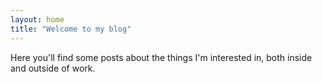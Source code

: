 ```yaml
---
layout: home
title: "Welcome to my blog"
---
```


Here you'll find some posts about the things I'm interested in, both inside and outside of work.
